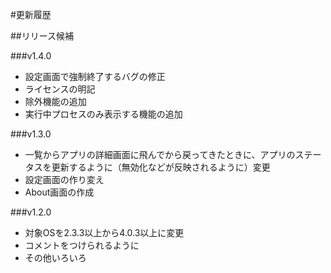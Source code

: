 #更新履歴

##リリース候補

###v1.4.0
- 設定画面で強制終了するバグの修正
- ライセンスの明記
- 除外機能の追加
- 実行中プロセスのみ表示する機能の追加

###v1.3.0
- 一覧からアプリの詳細画面に飛んでから戻ってきたときに、アプリのステータスを更新するように（無効化などが反映されるように）変更
- 設定画面の作り変え
- About画面の作成

###v1.2.0
- 対象OSを2.3.3以上から4.0.3以上に変更
- コメントをつけられるように
- その他いろいろ